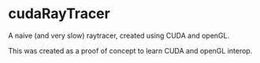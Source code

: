 # cudaRayTracer
A naive (and very slow) raytracer, created using CUDA and openGL. 

This was created as a proof of concept to learn CUDA and openGL interop. 
